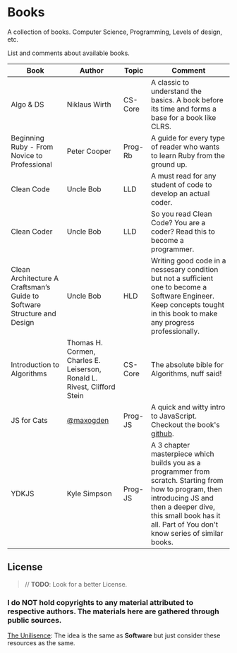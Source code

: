 # Books

A collection of books. Computer Science, Programming, Levels of design, etc.

List and comments about available books. 

Book|Author|Topic|Comment
---	|---|---|---	
Algo & DS|Niklaus Wirth|CS-Core|A classic to understand the basics. A book before its time and forms a base for a book like CLRS.
Beginning Ruby - From Novice to Professional|Peter Cooper|Prog-Rb| A guide for every type of reader who wants to learn Ruby from the ground up.
Clean Code|Uncle Bob|LLD|A must read for any student of code to develop an actual coder.
Clean Coder|Uncle Bob|LLD|So you read Clean Code? You are a coder? Read this to become a programmer.
Clean Architecture A Craftsman’s Guide to Software Structure and Design|Uncle Bob|HLD|Writing good code in a nessesary condition but not a sufficient one to become a Software Engineer. Keep concepts tought in this book to make any progress professionally.
Introduction to Algorithms|Thomas H. Cormen, Charles E. Leiserson, Ronald L. Rivest, Clifford Stein|CS-Core|The absolute bible for Algorithms, nuff said!
JS for Cats|[@maxogden](https://github.com/maxogden)|Prog-JS|A quick and witty intro to JavaScript. Checkout the book's [github](https://github.com/maxogden/javascript-for-cats).
YDKJS|Kyle Simpson|Prog-JS|A 3 chapter masterpiece which builds you as a programmer from scratch. Starting from how to program, then introducing JS and then a deeper dive, this small book has it all. Part of You don't know series of similar books.

## License

> // **TODO**: Look for a better License.

### I do **NOT** hold copyrights to any material attributed to respective authors. The materials here are gathered through public sources.

[The Unilisence](./LICENSE): The idea is the same as **Software** but just consider these resources as the same. 